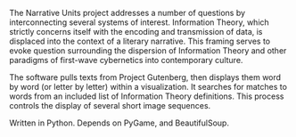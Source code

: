 The Narrative Units project addresses a number of questions by interconnecting several systems of interest. Information Theory, which strictly concerns itself with the encoding and transmission of data, is displaced into the context of a literary narrative. This framing serves to evoke question surrounding the dispersion of Information Theory and other paradigms of first-wave cybernetics into contemporary culture.

The software pulls texts from Project Gutenberg, then displays them word by word (or letter by letter) within a visualization. It searches for matches to words from an included list of Information Theory definitions. This process controls the display of several short image sequences.

Written in Python. Depends on PyGame, and BeautifulSoup.